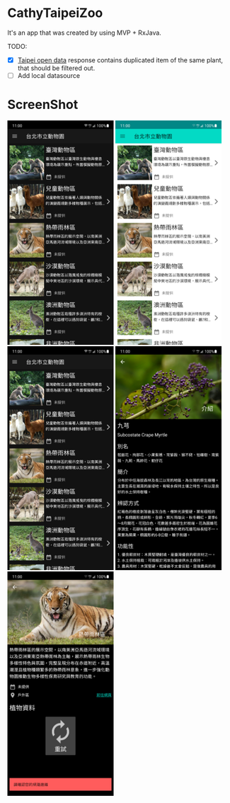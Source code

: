 # CathyTaipeiZoo
It's an app that was created by using MVP + RxJava.

TODO: 
- [x] [Taipei open data](https://data.taipei/#/dataset/detail?id=48c4d6a7-4b09-4d1f-9739-ee837d302bd1) response contains duplicated item of the same plant, that should be filtered out.
- [ ] Add local datasource

# ScreenShot

<div align=left>
    <img src=https://github.com/vm6kj/CathyTaipeiZoo/blob/main/images/CathayTaipeiZoo_1.png width=240 />
    <img src=https://github.com/vm6kj/CathyTaipeiZoo/blob/main/images/CathayTaipeiZoo_2.png width=240 />
    <img src=https://github.com/vm6kj/CathyTaipeiZoo/blob/main/images/CathayTaipeiZoo_3.png width=240 />
    <img src=https://github.com/vm6kj/CathyTaipeiZoo/blob/main/images/CathayTaipeiZoo_4.png width=240 />
    <img src=https://github.com/vm6kj/CathyTaipeiZoo/blob/main/images/CathayTaipeiZoo_5.png width=240 />
</div>
